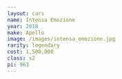 ```yaml
---
layout: cars
name: Intensa Emozione
year: 2018
make: Apollo
image: /images/intensa_emozione.jpg
rarity: legendary
cost: 1,500,000
class: s2
pi: 963
---
```

